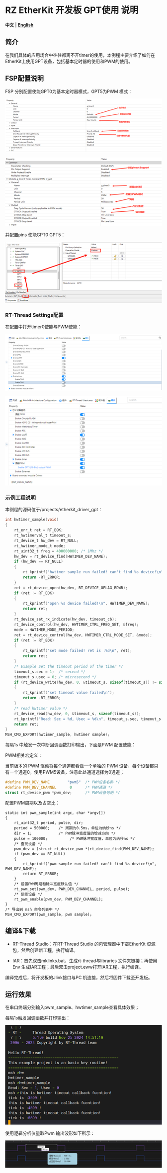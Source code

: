 # RZ EtherKit 开发板 GPT使用 说明

**中文** | [**English**](./README.md)

## 简介

在我们具体的应用场合中往往都离不开timer的使用，本例程主要介绍了如何在EtherKit上使用GPT设备，包括基本定时器的使用和PWM的使用。

## FSP配置说明

FSP 分别配置使能GPT0为基本定时器模式，GPT5为PWM 模式：

![image-20241204164917896](./figures/image-20241204164917896.png)

![image-20241204164922394](./figures/image-20241204164922394.png)

并配置pins 使能GPT0 GPT5：

![image-20241126102147584](figures/image-20241126102147584.png)

### RT-Thread Settings配置

在配置中打开timer0使能与PWM使能：

![image-20241126102203077](figures/image-20241126102203077.png)



![image-20241126131544356](./figures/image-20241126131544356.png)

### 示例工程说明

本例程的源码位于/projects/etherkit_driver_gpt：

```c
int hwtimer_sample(void)
{
    rt_err_t ret = RT_EOK;
    rt_hwtimerval_t timeout_s;
    rt_device_t hw_dev = RT_NULL;
    rt_hwtimer_mode_t mode;
    rt_uint32_t freq = 400000000; /* 1Mhz */
    hw_dev = rt_device_find(HWTIMER_DEV_NAME);
    if (hw_dev == RT_NULL)
    {
        rt_kprintf("hwtimer sample run failed! can't find %s device!\n", HWTIMER_DEV_NAME);
        return -RT_ERROR;
    }
    ret = rt_device_open(hw_dev, RT_DEVICE_OFLAG_RDWR);
    if (ret != RT_EOK)
    {
        rt_kprintf("open %s device failed!\n", HWTIMER_DEV_NAME);
        return ret;
    }
    rt_device_set_rx_indicate(hw_dev, timeout_cb);
    rt_device_control(hw_dev, HWTIMER_CTRL_FREQ_SET, &freq);
    mode = HWTIMER_MODE_PERIOD;
    ret = rt_device_control(hw_dev, HWTIMER_CTRL_MODE_SET, &mode);
    if (ret != RT_EOK)
    {
        rt_kprintf("set mode failed! ret is :%d\n", ret);
        return ret;
    }
    /* Example Set the timeout period of the timer */
    timeout_s.sec = 1;  /* secend */
    timeout_s.usec = 0; /* microsecend */
    if (rt_device_write(hw_dev, 0, &timeout_s, sizeof(timeout_s)) != sizeof(timeout_s))
    {
        rt_kprintf("set timeout value failed\n");
        return -RT_ERROR;
    }
    /* read hwtimer value */
    rt_device_read(hw_dev, 0, &timeout_s, sizeof(timeout_s));
    rt_kprintf("Read: Sec = %d, Usec = %d\n", timeout_s.sec, timeout_s.usec);
    return ret;
}
MSH_CMD_EXPORT(hwtimer_sample, hwtimer sample);
```
每隔1s 中触发一次中断回调函数打印输出，下面是PWM 配置使能：

PWM相关宏定义：

当前版本的 PWM 驱动将每个通道都看做一个单独的 PWM 设备，每个设备都只有一个通道0。使用PWM5设备，注意此处通道选择为0通道；

```c
#define PWM_DEV_NAME        "pwm5"  /* PWM设备名称 */
#define PWM_DEV_CHANNEL      0      /* PWM通道 */
struct rt_device_pwm *pwm_dev;      /* PWM设备句柄 */
```

配置PWM周期以及占空比：

```
static int pwm_sample(int argc, char *argv[])
{
    rt_uint32_t period, pulse, dir;
    period = 500000;    /* 周期为0.5ms，单位为纳秒ns */
    dir = 1;            /* PWM脉冲宽度值的增减方向 */
    pulse = 100000;          /* PWM脉冲宽度值，单位为纳秒ns */
    /* 查找设备 */
    pwm_dev = (struct rt_device_pwm *)rt_device_find(PWM_DEV_NAME);
    if (pwm_dev == RT_NULL)
    {
        rt_kprintf("pwm sample run failed! can't find %s device!\n", PWM_DEV_NAME);
        return RT_ERROR;
    }
    /* 设置PWM周期和脉冲宽度默认值 */
    rt_pwm_set(pwm_dev, PWM_DEV_CHANNEL, period, pulse);
    /* 使能设备 */
    rt_pwm_enable(pwm_dev, PWM_DEV_CHANNEL);
}
/* 导出到 msh 命令列表中 */
MSH_CMD_EXPORT(pwm_sample, pwm sample);
```



##  编译&下载

* RT-Thread Studio：在RT-Thread Studio 的包管理器中下载EtherKit 资源包，然后创建新工程，执行编译。

* IAR：首先双击mklinks.bat，生成rt-thread与libraries 文件夹链接；再使用Env 生成IAR工程；最后双击project.eww打开IAR工程，执行编译。

编译完成后，将开发板的Jlink接口与PC 机连接，然后将固件下载至开发板。

## 运行效果

在串口终端分别输入pwm_sample、hwtimer_sample查看具体效果；

每隔1s触发回调函数并打印输出：

![image-20241126102330524](figures/image-20241126102330524.png)

使用逻辑分析仪量取Pwm 输出波形如下所示：

![image-20241126131735797](./figures/image-20241126131735797.png)
